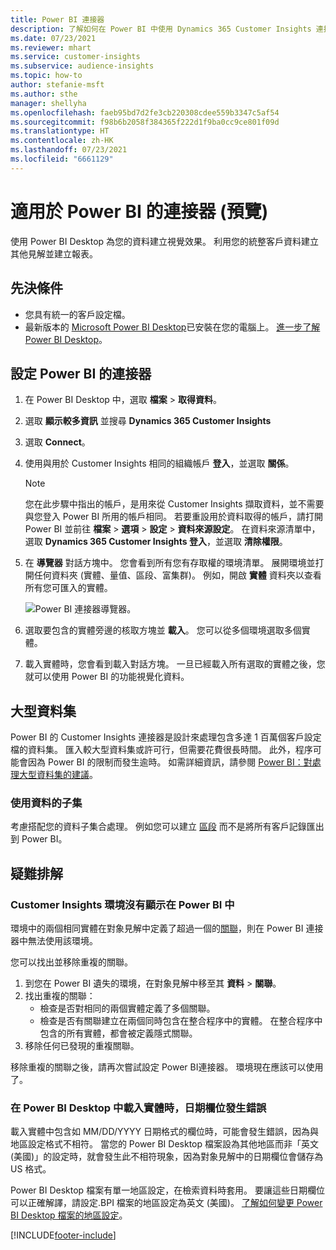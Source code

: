 ```yaml
---
title: Power BI 連接器
description: 了解如何在 Power BI 中使用 Dynamics 365 Customer Insights 連接器。
ms.date: 07/23/2021
ms.reviewer: mhart
ms.service: customer-insights
ms.subservice: audience-insights
ms.topic: how-to
author: stefanie-msft
ms.author: sthe
manager: shellyha
ms.openlocfilehash: faeb95bd7d2fe3cb220308cdee559b3347c5af54
ms.sourcegitcommit: f98b6b2058f384365f222d1f9ba0cc9ce801f09d
ms.translationtype: HT
ms.contentlocale: zh-HK
ms.lasthandoff: 07/23/2021
ms.locfileid: "6661129"
---
```

# <a name="connector-for-power-bi-preview"></a>適用於 Power BI 的連接器 (預覽)

使用 Power BI Desktop 為您的資料建立視覺效果。 利用您的統整客戶資料建立其他見解並建立報表。

## <a name="prerequisites"></a>先決條件

- 您具有統一的客戶設定檔。
- 最新版本的 [Microsoft Power BI Desktop](https://powerbi.microsoft.com/desktop/)已安裝在您的電腦上。 [進一步了解 Power BI Desktop](/power-bi/desktop-what-is-desktop)。

## <a name="configure-the-connector-for-power-bi"></a>設定 Power BI 的連接器

1. 在 Power BI Desktop 中，選取 **檔案** > **取得資料**。

1. 選取 **顯示較多資訊** 並搜尋 **Dynamics 365 Customer Insights**

1. 選取 **Connect**。

1. 使用與用於 Customer Insights 相同的組織帳戶 **登入**，並選取 **關係**。
   > [!NOTE]
   > 您在此步驟中指出的帳戶，是用來從 Customer Insights 擷取資料，並不需要與您登入 Power BI 所用的帳戶相同。 若要重設用於資料取得的帳戶，請打開 Power BI 並前往 **檔案** > **選項** > **設定** > **資料來源設定**。 在資料來源清單中，選取 **Dynamics 365 Customer Insights 登入**，並選取 **清除權限**。  

1. 在 **導覽器** 對話方塊中。 您會看到所有您有存取權的環境清單。 展開環境並打開任何資料夾 (實體、量值、區段、富集群)。 例如，開啟 **實體** 資料夾以查看所有您可匯入的實體。

   ![Power BI 連接器導覽器。](media/power-bi-navigator.png "Power BI 連接器導覽器")

1. 選取要包含的實體旁邊的核取方塊並 **載入**。 您可以從多個環境選取多個實體。

1. 載入實體時，您會看到載入對話方塊。 一旦已經載入所有選取的實體之後，您就可以使用 Power BI 的功能視覺化資料。

## <a name="large-data-sets"></a>大型資料集

Power BI 的 Customer Insights 連接器是設計來處理包含多達 1 百萬個客戶設定檔的資料集。 匯入較大型資料集或許可行，但需要花費很長時間。 此外，程序可能會因為 Power BI 的限制而發生逾時。 如需詳細資訊，請參閱 [Power BI：對處理大型資料集的建議](/power-bi/admin/service-premium-what-is#large-datasets)。 

### <a name="work-with-a-subset-of-data"></a>使用資料的子集

考慮搭配您的資料子集合處理。 例如您可以建立 [區段](segments.md) 而不是將所有客戶記錄匯出到 Power BI。

## <a name="troubleshooting"></a>疑難排解​​

### <a name="customer-insights-environment-doesnt-show-in-power-bi"></a>Customer Insights 環境沒有顯示在 Power BI 中

環境中的兩個相同實體在對象見解中定義了超過一個的[關聯](relationships.md)，則在 Power BI 連接器中無法使用該環境。

您可以找出並移除重複的關聯。

1. 到您在 Power BI 遺失的環境，在對象見解中移至其 **資料** > **關聯**。
2. 找出重複的關聯：
   - 檢查是否對相同的兩個實體定義了多個關聯。
   - 檢查是否有關聯建立在兩個同時包含在整合程序中的實體。 在整合程序中包含的所有實體，都會被定義隱式關聯。
3. 移除任何已發現的重複關聯。

移除重複的關聯之後，請再次嘗試設定 Power BI連接器。 環境現在應該可以使用了。

### <a name="errors-on-date-fields-when-loading-entities-in-power-bi-desktop"></a>在 Power BI Desktop 中載入實體時，日期欄位發生錯誤

載入實體中包含如 MM/DD/YYYY 日期格式的欄位時，可能會發生錯誤，因為與地區設定格式不相符。 當您的 Power BI Desktop 檔案設為其他地區而非「英文 (美國)」的設定時，就會發生此不相符現象，因為對象見解中的日期欄位會儲存為 US 格式。

Power BI Desktop 檔案有單一地區設定，在檢索資料時套用。 要讓這些日期欄位可以正確解譯，請設定.BPI 檔案的地區設定為英文 (美國)。 [了解如何變更 Power BI Desktop 檔案的地區設定](/power-bi/fundamentals/supported-languages-countries-regions.md#choose-the-locale-for-importing-data-into-power-bi-desktop)。

[!INCLUDE[footer-include](../includes/footer-banner.md)]
